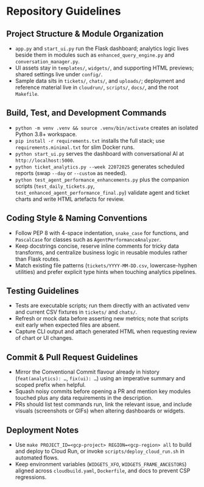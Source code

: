 # Repository Guidelines

## Project Structure & Module Organization
- `app.py` and `start_ui.py` run the Flask dashboard; analytics logic lives beside them in modules such as `enhanced_query_engine.py` and `conversation_manager.py`.
- UI assets stay in `templates/`, `widgets/`, and supporting HTML previews; shared settings live under `config/`.
- Sample data sits in `tickets/`, `chats/`, and `uploads/`; deployment and reference material live in `cloudrun/`, `scripts/`, `docs/`, and the root `Makefile`.

## Build, Test, and Development Commands
- `python -m venv .venv && source .venv/bin/activate` creates an isolated Python 3.8+ workspace.
- `pip install -r requirements.txt` installs the full stack; use `requirements.minimal.txt` for slim Docker runs.
- `python start_ui.py` serves the dashboard with conversational AI at `http://localhost:5000`.
- `python ticket_analytics.py --week 22072025` generates scheduled reports (swap `--day` or `--custom` as needed).
- `python test_agent_performance_enhancements.py` plus the companion scripts (`test_daily_tickets.py`, `test_enhanced_agent_performance_final.py`) validate agent and ticket charts and write HTML artefacts for review.

## Coding Style & Naming Conventions
- Follow PEP 8 with 4-space indentation, `snake_case` for functions, and `PascalCase` for classes such as `AgentPerformanceAnalyzer`.
- Keep docstrings concise, reserve inline comments for tricky data transforms, and centralize business logic in reusable modules rather than Flask routes.
- Match existing file patterns (`tickets/YYYY-MM-DD.csv`, lowercase-hyphen utilities) and prefer explicit type hints when touching analytics pipelines.

## Testing Guidelines
- Tests are executable scripts; run them directly with an activated venv and current CSV fixtures in `tickets/` and `chats/`.
- Refresh or mock data before asserting new metrics; note that scripts exit early when expected files are absent.
- Capture CLI output and attach generated HTML when requesting review of chart or UI changes.

## Commit & Pull Request Guidelines
- Mirror the Conventional Commit flavour already in history (`feat(analytics): …`, `fix(ui): …`) using an imperative summary and scoped prefix when helpful.
- Squash noisy commits before opening a PR and mention key modules touched plus any data requirements in the description.
- PRs should list test commands run, link the relevant issue, and include visuals (screenshots or GIFs) when altering dashboards or widgets.

## Deployment Notes
- Use `make PROJECT_ID=<gcp-project> REGION=<gcp-region> all` to build and deploy to Cloud Run, or invoke `scripts/deploy_cloud_run.sh` in automated flows.
- Keep environment variables (`WIDGETS_XFO`, `WIDGETS_FRAME_ANCESTORS`) aligned across `cloudbuild.yaml`, `Dockerfile`, and docs to prevent CSP regressions.
